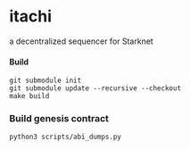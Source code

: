# itachi
a decentralized sequencer for Starknet

#### Build
```shell
git submodule init
git submodule update --recursive --checkout
make build
```

### Build genesis contract
```shell
python3 scripts/abi_dumps.py
```